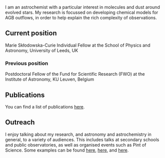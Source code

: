 I am an astrochemist with a particular interest in molecules and dust around evolved stars.
My research is focussed on developing chemical models for AGB outflows, in order to help explain the rich complexity of observations.

## Current position
Marie Skłodowska-Curie Individual Fellow at the School of Physics and Astronomy, University of Leeds, UK

### Previous position
Postdoctoral Fellow of the Fund for Scientific Research (FWO) at the Institute of Astronomy, KU Leuven, Belgium

## Publications
You can find a list of publications [here](https://ui.adsabs.harvard.edu/search/filter_database_fq_database=AND&filter_database_fq_database=database%3A%22astronomy%22&fq=%7B!type%3Daqp%20v%3D%24fq_database%7D&fq_database=(database%3A%22astronomy%22)&q=%20author%3A%22van%20de%20sande%2C%20m%22&sort=date%20desc%2C%20bibcode%20desc&p_=0).

## Outreach
I enjoy talking about my research, and astronomy and astrochemistry in general, to a variety of audiences. 
This includes talks at secondary schools and public observatories, as well as organised events such as Pint of Science.
Some examples can be found [here](https://www.facebook.com/156577567699904/videos/1199043520511555), [here](https://youtu.be/cbAYXZPP3Jo), and [here](https://youtu.be/C1miBow-mEk). 
